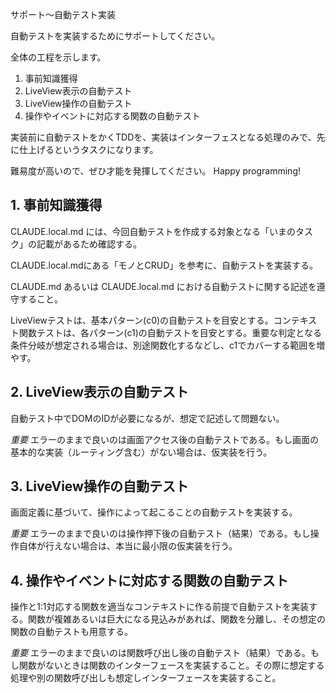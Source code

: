 サポート〜自動テスト実装

自動テストを実装するためにサポートしてください。

全体の工程を示します。

1. 事前知識獲得
2. LiveView表示の自動テスト
3. LiveView操作の自動テスト
4. 操作やイベントに対応する関数の自動テスト

実装前に自動テストをかくTDDを、実装はインターフェスとなる処理のみで、先に仕上げるというタスクになります。

難易度が高いので、ぜひ才能を発揮してください。
Happy programming!

## 1. 事前知識獲得

CLAUDE.local.md には、今回自動テストを作成する対象となる「いまのタスク」の記載があるため確認する。

CLAUDE.local.mdにある「モノとCRUD」を参考に、自動テストを実装する。

CLAUDE.md あるいは CLAUDE.local.md における自動テストに関する記述を遵守すること。

LiveViewテストは、基本パターン(c0)の自動テストを目安とする。コンテキスト関数テストは、各パターン(c1)の自動テストを目安とする。重要な判定となる条件分岐が想定される場合は、別途関数化するなどし、c1でカバーする範囲を増やす。

## 2. LiveView表示の自動テスト

自動テスト中でDOMのIDが必要になるが、想定で記述して問題ない。

*重要* エラーのままで良いのは画面アクセス後の自動テストである。もし画面の基本的な実装（ルーティング含む）がない場合は、仮実装を行う。

## 3. LiveView操作の自動テスト

画面定義に基づいて、操作によって起こることの自動テストを実装する。

*重要* エラーのままで良いのは操作押下後の自動テスト（結果）である。もし操作自体が行えない場合は、本当に最小限の仮実装を行う。

## 4. 操作やイベントに対応する関数の自動テスト

操作と1:1対応する関数を適当なコンテキストに作る前提で自動テストを実装する。関数が複雑あるいは巨大になる見込みがあれば、関数を分離し、その想定の関数の自動テストも用意する。

*重要* エラーのままで良いのは関数呼び出し後の自動テスト（結果）である。もし関数がないときは関数のインターフェースを実装すること。その際に想定する処理や別の関数呼び出しも想定しインターフェースを実装すること。

